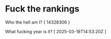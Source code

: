 # Fuck the rankings

Who the hell am I?
{ 14328306 }

What fucking year is it?
[ 2025-03-18T14:53:20Z ]
